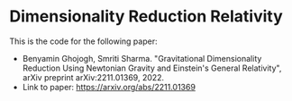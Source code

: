 # Dimensionality Reduction Relativity

This is the code for the following paper:
- Benyamin Ghojogh, Smriti Sharma. "Gravitational Dimensionality Reduction Using Newtonian Gravity and Einstein's General Relativity", arXiv preprint arXiv:2211.01369, 2022.
- Link to paper: https://arxiv.org/abs/2211.01369
